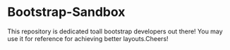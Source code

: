 # Bootstrap-Sandbox
This repository is dedicated toall bootstrap developers out there! You may use it for reference for achieving better layouts.Cheers!
